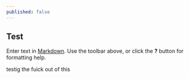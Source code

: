 ```yaml
---
published: false
---
```

## Test

Enter text in [Markdown](http://daringfireball.net/projects/markdown/). Use the toolbar above, or click the **?** button for formatting help.


testig the fuick out of this
